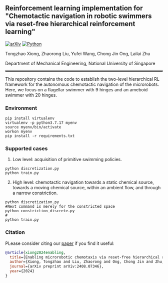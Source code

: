 ## Reinforcement learning implementation for "Chemotactic navigation in robotic swimmers via reset-free hierarchical reinforcement learning"
[![arXiv](https://img.shields.io/badge/arXiv-2408.07346-df2a2a.svg)](https://arxiv.org/pdf/2408.07346)
[![Python](https://img.shields.io/badge/python-3.7.17-blue)](https://www.python.org)


Tongzhao Xiong, Zhaorong Liu, Yufei Wang, Chong Jin Ong, Lailai Zhu

Department of Mechanical Engineering, National University of Singapore

<hr style="border: 2px solid gray;"></hr>

This repository contains the code to establish the two-level hierarchical RL framework for the autonomous chemotactic navigation of the microrobots. Here, we focus on a flagellar swimmer with $9$ hinges and an ameboid swimmer with $20$ hinges.

### Environment
```
pip install virtualenv
virtualenv -p python3.7.17 myenv
source myenv/bin/activate
workon myenv
pip install -r requirements.txt
```

### Supported cases
1. Low level: acquisition of primitive swimming policies. 
```
python discretization.py
python train.py
```

2. High level: chemotactic navigation towards a static chemical source, towards a moving chemical source, within an ambient flow, and through a narrow constriction. 
```
python discretization.py
#Next command is merely for the constricted space
python constriction_discrete.py
#
python train.py
```

### Citation
PLease consider citing our [paper](https://arxiv.org/pdf/2408.07346) if you find it useful:
```bibtex
@article{xiong2024enabling,
  title={Enabling microrobotic chemotaxis via reset-free hierarchical reinforcement learning},
  author={Xiong, Tongzhao and Liu, Zhaorong and Ong, Chong Jin and Zhu, Lailai},
  journal={arXiv preprint arXiv:2408.07346},
  year={2024}
}
```
